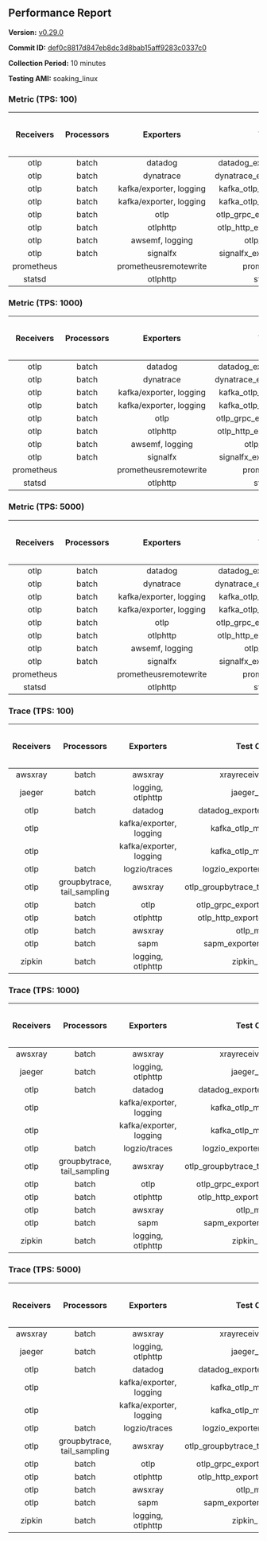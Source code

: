 ## Performance Report

**Version:** [v0.29.0](https://github.com/aws-observability/aws-otel-collector/releases/tag/v0.29.0)

**Commit ID:** [def0c8817d847eb8dc3d8bab15aff9283c0337c0](https://github.com/aws-observability/aws-otel-collector/commit/def0c8817d847eb8dc3d8bab15aff9283c0337c0)

**Collection Period:** 10 minutes

**Testing AMI:** soaking_linux


### Metric (TPS: 100)
| Receivers | Processors | Exporters | Test Case | Data Type | Instance Type | Avg CPU Usage (Percent) | Avg Memory Usage (Megabytes) | Max CPU Usage (Percent) | Max Memory Usage (Megabytes) |
|:---------:|:----------:|:---------:|:---------:|:---------:|:-------------:|:-----------------------:|:----------------------------:|:-----------------------:|:----------------------------:|
| otlp | batch | datadog | datadog_exporter_metric_mock | otlp | m5.2xlarge | 0.05 | 75.05 | 0.20 | 75.12 |
| otlp | batch | dynatrace | dynatrace_exporter_metric_mock | otlp | m5.2xlarge | 0.03 | 72.42 | 0.20 | 72.53 |
| otlp | batch | kafka/exporter, logging | kafka_otlp_metric_mock_2_8_1 | otlp | m5.2xlarge | 0.17 | 78.01 | 0.30 | 78.56 |
| otlp | batch | kafka/exporter, logging | kafka_otlp_metric_mock_3_2_0 | otlp | m5.2xlarge | 0.16 | 79.13 | 0.20 | 80.29 |
| otlp | batch | otlp | otlp_grpc_exporter_metric_mock | otlp | m5.2xlarge | 0.03 | 73.28 | 0.20 | 73.65 |
| otlp | batch | otlphttp | otlp_http_exporter_metric_mock | otlp | m5.2xlarge | 0.04 | 72.84 | 0.10 | 73.14 |
| otlp | batch | awsemf, logging | otlp_metric_mock | otlp | m5.2xlarge | 0.03 | 74.11 | 0.20 | 74.17 |
| otlp | batch | signalfx | signalfx_exporter_metric_mock | otlp | m5.2xlarge | 0.04 | 73.47 | 0.10 | 73.86 |
| prometheus |  | prometheusremotewrite | prometheus_mock | prometheus | m5.2xlarge | 0.09 | 89.99 | 0.30 | 91.14 |
| statsd |  | otlphttp | statsd_mock | statsd | m5.2xlarge | 0.01 | 72.89 | 0.10 | 73.51 |

### Metric (TPS: 1000)
| Receivers | Processors | Exporters | Test Case | Data Type | Instance Type | Avg CPU Usage (Percent) | Avg Memory Usage (Megabytes) | Max CPU Usage (Percent) | Max Memory Usage (Megabytes) |
|:---------:|:----------:|:---------:|:---------:|:---------:|:-------------:|:-----------------------:|:----------------------------:|:-----------------------:|:----------------------------:|
| otlp | batch | datadog | datadog_exporter_metric_mock | otlp | m5.2xlarge | 0.04 | 73.78 | 0.20 | 74.19 |
| otlp | batch | dynatrace | dynatrace_exporter_metric_mock | otlp | m5.2xlarge | 0.03 | 71.51 | 0.10 | 71.51 |
| otlp | batch | kafka/exporter, logging | kafka_otlp_metric_mock_2_8_1 | otlp | m5.2xlarge | 0.05 | 76.82 | 0.20 | 78.59 |
| otlp | batch | kafka/exporter, logging | kafka_otlp_metric_mock_3_2_0 | otlp | m5.2xlarge | 0.07 | 78.67 | 0.20 | 78.97 |
| otlp | batch | otlp | otlp_grpc_exporter_metric_mock | otlp | m5.2xlarge | 0.04 | 73.48 | 0.10 | 73.69 |
| otlp | batch | otlphttp | otlp_http_exporter_metric_mock | otlp | m5.2xlarge | 0.03 | 73.91 | 0.10 | 74.05 |
| otlp | batch | awsemf, logging | otlp_metric_mock | otlp | m5.2xlarge | 0.04 | 73.89 | 0.10 | 74.31 |
| otlp | batch | signalfx | signalfx_exporter_metric_mock | otlp | m5.2xlarge | 0.03 | 73.67 | 0.10 | 74.42 |
| prometheus |  | prometheusremotewrite | prometheus_mock | prometheus | m5.2xlarge | 0.96 | 117.47 | 1.60 | 122.79 |
| statsd |  | otlphttp | statsd_mock | statsd | m5.2xlarge | 0.01 | 71.62 | 0.20 | 71.77 |

### Metric (TPS: 5000)
| Receivers | Processors | Exporters | Test Case | Data Type | Instance Type | Avg CPU Usage (Percent) | Avg Memory Usage (Megabytes) | Max CPU Usage (Percent) | Max Memory Usage (Megabytes) |
|:---------:|:----------:|:---------:|:---------:|:---------:|:-------------:|:-----------------------:|:----------------------------:|:-----------------------:|:----------------------------:|
| otlp | batch | datadog | datadog_exporter_metric_mock | otlp | m5.2xlarge | 0.05 | 75.44 | 0.20 | 75.62 |
| otlp | batch | dynatrace | dynatrace_exporter_metric_mock | otlp | m5.2xlarge | 0.04 | 73.59 | 0.20 | 73.67 |
| otlp | batch | kafka/exporter, logging | kafka_otlp_metric_mock_2_8_1 | otlp | m5.2xlarge | 0.06 | 79.37 | 0.20 | 80.48 |
| otlp | batch | kafka/exporter, logging | kafka_otlp_metric_mock_3_2_0 | otlp | m5.2xlarge | 0.05 | 79.27 | 0.20 | 81.41 |
| otlp | batch | otlp | otlp_grpc_exporter_metric_mock | otlp | m5.2xlarge | 0.03 | 71.02 | 0.20 | 71.61 |
| otlp | batch | otlphttp | otlp_http_exporter_metric_mock | otlp | m5.2xlarge | 0.04 | 73.08 | 0.10 | 73.60 |
| otlp | batch | awsemf, logging | otlp_metric_mock | otlp | m5.2xlarge | 0.04 | 72.54 | 0.20 | 72.99 |
| otlp | batch | signalfx | signalfx_exporter_metric_mock | otlp | m5.2xlarge | 0.04 | 73.06 | 0.10 | 73.72 |
| prometheus |  | prometheusremotewrite | prometheus_mock | prometheus | m5.2xlarge | 6.11 | 247.03 | 9.60 | 272.30 |
| statsd |  | otlphttp | statsd_mock | statsd | m5.2xlarge | 0.01 | 73.93 | 0.10 | 74.49 |

### Trace (TPS: 100)
| Receivers | Processors | Exporters | Test Case | Data Type | Instance Type | Avg CPU Usage (Percent) | Avg Memory Usage (Megabytes) | Max CPU Usage (Percent) | Max Memory Usage (Megabytes) |
|:---------:|:----------:|:---------:|:---------:|:---------:|:-------------:|:-----------------------:|:----------------------------:|:-----------------------:|:----------------------------:|
| awsxray | batch | awsxray | xrayreceiver_mock | xray | m5.2xlarge | 4.05 | 88.71 | 4.30 | 89.65 |
| jaeger | batch | logging, otlphttp | jaeger_mock | jaeger | m5.2xlarge | 3.13 | 93.90 | 15.80 | 95.97 |
| otlp | batch | datadog | datadog_exporter_trace_mock | otlp | m5.2xlarge | 4.25 | 91.04 | 4.80 | 93.07 |
| otlp |  | kafka/exporter, logging | kafka_otlp_mock_2_8_1 | otlp | m5.2xlarge | 5.35 | 92.96 | 5.60 | 93.21 |
| otlp |  | kafka/exporter, logging | kafka_otlp_mock_3_2_0 | otlp | m5.2xlarge | 5.99 | 92.70 | 7.40 | 93.45 |
| otlp | batch | logzio/traces | logzio_exporter_trace_mock | otlp | m5.2xlarge | 3.98 | 88.57 | 5.70 | 89.92 |
| otlp | groupbytrace, tail_sampling | awsxray | otlp_groupbytrace_tailsampling_mock | otlp | m5.2xlarge | 5.00 | 109.92 | 5.60 | 126.80 |
| otlp | batch | otlp | otlp_grpc_exporter_trace_mock | otlp | m5.2xlarge | 3.07 | 122.61 | 3.70 | 128.93 |
| otlp | batch | otlphttp | otlp_http_exporter_trace_mock | otlp | m5.2xlarge | 4.07 | 88.10 | 4.50 | 89.85 |
| otlp | batch | awsxray | otlp_mock | otlp | m5.2xlarge | 3.79 | 87.82 | 4.30 | 88.59 |
| otlp | batch | sapm | sapm_exporter_trace_mock | otlp | m5.2xlarge | 3.17 | 101.95 | 3.50 | 102.22 |
| zipkin | batch | logging, otlphttp | zipkin_mock | zipkin | m5.2xlarge | 4.79 | 92.79 | 17.00 | 96.31 |

### Trace (TPS: 1000)
| Receivers | Processors | Exporters | Test Case | Data Type | Instance Type | Avg CPU Usage (Percent) | Avg Memory Usage (Megabytes) | Max CPU Usage (Percent) | Max Memory Usage (Megabytes) |
|:---------:|:----------:|:---------:|:---------:|:---------:|:-------------:|:-----------------------:|:----------------------------:|:-----------------------:|:----------------------------:|
| awsxray | batch | awsxray | xrayreceiver_mock | xray | m5.2xlarge | 18.50 | 92.24 | 18.90 | 94.01 |
| jaeger | batch | logging, otlphttp | jaeger_mock | jaeger | m5.2xlarge | 25.92 | 162.54 | 44.60 | 189.69 |
| otlp | batch | datadog | datadog_exporter_trace_mock | otlp | m5.2xlarge | 32.23 | 100.96 | 33.80 | 102.40 |
| otlp |  | kafka/exporter, logging | kafka_otlp_mock_2_8_1 | otlp | m5.2xlarge | 74.40 | 140.07 | 88.60 | 209.67 |
| otlp |  | kafka/exporter, logging | kafka_otlp_mock_3_2_0 | otlp | m5.2xlarge | 74.77 | 146.12 | 88.20 | 186.81 |
| otlp | batch | logzio/traces | logzio_exporter_trace_mock | otlp | m5.2xlarge | 28.19 | 91.68 | 29.60 | 93.52 |
| otlp | groupbytrace, tail_sampling | awsxray | otlp_groupbytrace_tailsampling_mock | otlp | m5.2xlarge | 46.56 | 143.57 | 51.10 | 145.43 |
| otlp | batch | otlp | otlp_grpc_exporter_trace_mock | otlp | m5.2xlarge | 26.56 | 468.85 | 30.40 | 519.05 |
| otlp | batch | otlphttp | otlp_http_exporter_trace_mock | otlp | m5.2xlarge | 27.50 | 89.21 | 28.60 | 90.51 |
| otlp | batch | awsxray | otlp_mock | otlp | m5.2xlarge | 28.92 | 91.04 | 30.80 | 92.80 |
| otlp | batch | sapm | sapm_exporter_trace_mock | otlp | m5.2xlarge | 25.70 | 103.06 | 26.80 | 103.74 |
| zipkin | batch | logging, otlphttp | zipkin_mock | zipkin | m5.2xlarge | 34.16 | 277.69 | 47.90 | 388.56 |

### Trace (TPS: 5000)
| Receivers | Processors | Exporters | Test Case | Data Type | Instance Type | Avg CPU Usage (Percent) | Avg Memory Usage (Megabytes) | Max CPU Usage (Percent) | Max Memory Usage (Megabytes) |
|:---------:|:----------:|:---------:|:---------:|:---------:|:-------------:|:-----------------------:|:----------------------------:|:-----------------------:|:----------------------------:|
| awsxray | batch | awsxray | xrayreceiver_mock | xray | m5.2xlarge | 27.34 | 103.55 | 28.60 | 109.98 |
| jaeger | batch | logging, otlphttp | jaeger_mock | jaeger | m5.2xlarge | 24.93 | 200.86 | 39.70 | 233.03 |
| otlp | batch | datadog | datadog_exporter_trace_mock | otlp | m5.2xlarge | 110.33 | 102.77 | 117.19 | 114.47 |
| otlp |  | kafka/exporter, logging | kafka_otlp_mock_2_8_1 | otlp | m5.2xlarge | 194.37 | 12372.82 | 399.99 | 21019.33 |
| otlp |  | kafka/exporter, logging | kafka_otlp_mock_3_2_0 | otlp | m5.2xlarge | 155.46 | 11278.77 | 357.40 | 20349.05 |
| otlp | batch | logzio/traces | logzio_exporter_trace_mock | otlp | m5.2xlarge | 112.86 | 92.76 | 118.80 | 95.54 |
| otlp | groupbytrace, tail_sampling | awsxray | otlp_groupbytrace_tailsampling_mock | otlp | m5.2xlarge | 182.13 | 192.23 | 190.40 | 196.34 |
| otlp | batch | otlp | otlp_grpc_exporter_trace_mock | otlp | m5.2xlarge | 100.69 | 1979.86 | 116.20 | 2238.02 |
| otlp | batch | otlphttp | otlp_http_exporter_trace_mock | otlp | m5.2xlarge | 93.85 | 91.87 | 100.30 | 93.92 |
| otlp | batch | awsxray | otlp_mock | otlp | m5.2xlarge | 113.40 | 17020.80 | 383.50 | 29225.41 |
| otlp | batch | sapm | sapm_exporter_trace_mock | otlp | m5.2xlarge | 88.77 | 106.03 | 94.00 | 108.46 |
| zipkin | batch | logging, otlphttp | zipkin_mock | zipkin | m5.2xlarge | 33.86 | 383.71 | 50.30 | 456.34 |
